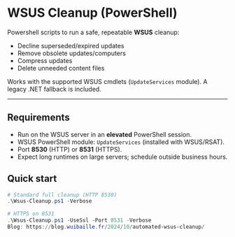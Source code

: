 # WSUS Cleanup (PowerShell)

Powershell scripts to run a safe, repeatable **WSUS** cleanup:
- Decline superseded/expired updates
- Remove obsolete updates/computers
- Compress updates
- Delete unneeded content files

Works with the supported WSUS cmdlets (`UpdateServices` module). A legacy .NET fallback is included.

---

## Requirements
- Run on the WSUS server in an **elevated** PowerShell session.
- WSUS PowerShell module: `UpdateServices` (installed with WSUS/RSAT).
- Port **8530** (HTTP) or **8531** (HTTPS).
- Expect long runtimes on large servers; schedule outside business hours.

## Quick start

```powershell
# Standard full cleanup (HTTP 8530)
.\Wsus-Cleanup.ps1 -Verbose

# HTTPS on 8531
.\Wsus-Cleanup.ps1 -UseSsl -Port 8531 -Verbose
Blog: https://blog.wuibaille.fr/2024/10/automated-wsus-cleanup/